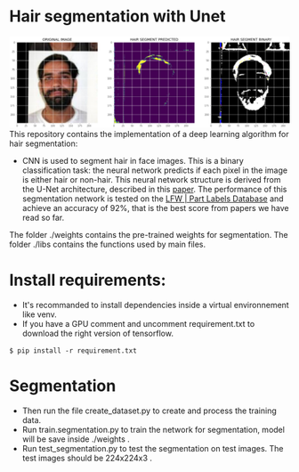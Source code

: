 # Hair segmentation with Unet

![Example](libs/hair_segment_sample.png "Title")
This repository contains the implementation of a deep learning algorithm for hair segmentation:
- CNN is used to segment hair in face images. This is a binary classification task: the neural network predicts if each pixel in the image is either hair or non-hair. This neural network structure is derived from the U-Net architecture, described in this [paper](https://arxiv.org/abs/1505.04597). The performance of this segmentation network is tested on the [LFW | Part Labels Database](http://vis-www.cs.umass.edu/lfw/part_labels/) and achieve an accuracy of 92%, that is the best score from papers we have read so far.

The folder ./weights contains the pre-trained weights for segmentation.
The folder ./libs contains the functions used by main files.

# Install requirements:
- It's recommanded to install dependencies inside a virtual environnement like venv.
- If you have a GPU comment and uncomment requirement.txt to download the right version of tensorflow.
```
$ pip install -r requirement.txt
```

# Segmentation

- Then run the file create_dataset.py to create and process the training data.
- Run train.segmentation.py to train the network for segmentation, model will be save inside ./weights .
- Run test_segmentation.py to test the segmentation on test images. The test images should be 224x224x3 .

